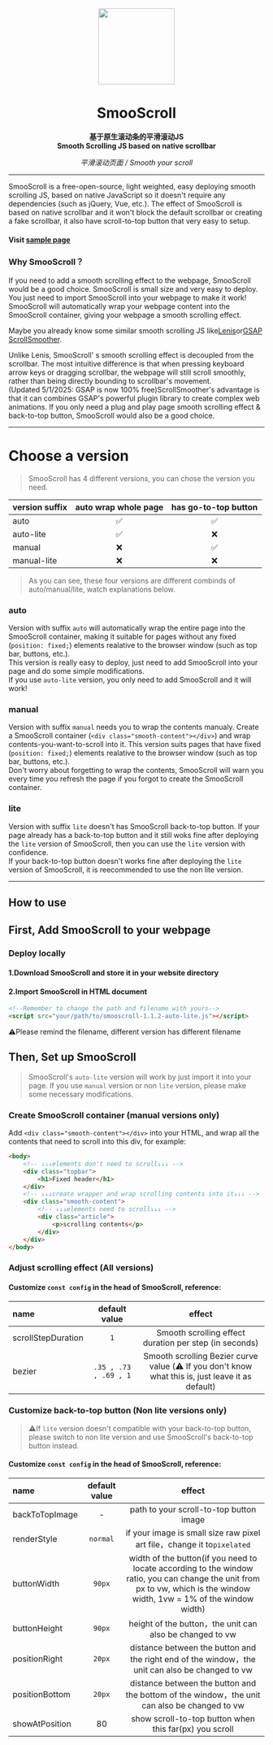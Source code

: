 <div align="center">
<a href="https://shuninyu.github.io/SmooScroll">
  <img src="https://ik.imagekit.io/shunin/SmooScroll/smooscroll-logo.svg" height="150px" />
</a>

# SmooScroll

**基于原生滚动条的平滑滚动JS**<br>**Smooth Scrolling JS based on native scrollbar**

*平滑滚动页面 / Smooth your scroll*
</div>

---
SmooScroll is a free-open-source, light weighted, easy deploying smooth scrolling JS, based on native JavaScript so it doesn't require any dependencies (such as jQuery, Vue, etc.).
The effect of SmooScroll is based on native scrollbar and it won't block the default scrollbar or creating a fake scrollbar, it also have scroll-to-top button that very easy to setup.
#### Visit [sample page](https://shuninyu.github.io/SmooScroll/)

### Why SmooScroll？
If you need to add a smooth scrolling effect to the webpage, SmooScroll would be a good choice. SmooScroll is small size and very easy to deploy. You just need to import SmooScroll into your webpage to make it work!<br>SmooScroll will automatically wrap your webpage content into the SmooScroll container, giving your webpage a smooth scrolling effect.

Maybe you already know some similar smooth scrolling JS like[Lenis](https://github.com/darkroomengineering/lenis)or[GSAP ScrollSmoother](https://gsap.com/docs/v3/Plugins/ScrollSmoother/).

Unlike Lenis, SmooScroll' s smooth scrolling effect is decoupled from the scrollbar. The most intuitive difference is that when pressing keyboard arrow keys or dragging scrollbar, the webpage will still scroll smoothly, rather than being directly bounding to scrollbar's movement.<br>(Updated 5/1/2025: GSAP is now 100% free)ScrollSmoother's advantage is that it can combines GSAP's powerful plugin library to create complex web animations. If you only need a plug and play page smooth scrolling effect & back-to-top button, SmooScroll would also be a good choice.

---
# Choose a version
>SmooScroll has 4 different versions, you can chose the version you need.

|version suffix|auto wrap whole page|has go-to-top button|
|:---|:---:|:---:|
|auto|✅|✅|
|auto-lite|✅|❌|
|manual|❌|✅|
|manual-lite|❌|❌|

>As you can see, these four versions are different combinds of auto/manual/lite, watch explanations below.

### auto
Version with suffix ```auto``` will automatically wrap the entire page into the SmooScroll container, making it suitable for pages without any fixed (```position: fixed;```) elements realative to the browser window (such as top bar, buttons, etc.).<br>This version is really easy to deploy, just need to add SmooScroll into your page and do some simple modifications.<br>If you use ```auto-lite``` version, you only need to add SmooScroll and it will work!

### manual
Version with suffix ```manual``` needs you to wrap the contents manualy. Create a SmooScroll container (```<div class="smooth-content"></div>```) and wrap contents-you-want-to-scroll into it. This version suits pages that have fixed (```position: fixed;```) elements realative to the browser window (such as top bar, buttons, etc.).<br>Don't worry about forgetting to wrap the contents, SmooScroll will warn you every time you refresh the page if you forgot to create the SmooScroll container.

### lite
Version with suffix ```lite``` doesn't has SmooScroll back-to-top button. If your page already has a back-to-top button and it still woks fine after deploying the ```lite``` version of SmooScroll, then you can use the ```lite``` version with confidence.<br>If your back-to-top button doesn't works fine after deploying the ```lite``` version of SmooScroll, it is reecommended to use the non lite version.

---
## How to use
## First, Add SmooScroll to your webpage
### Deploy locally
#### 1.Download SmooScroll and store it in your website directory
#### 2.Import SmooScroll in HTML document
```html
<!--Remember to change the path and filename with yours-->
<script src="your/path/to/smooscroll-1.1.2-auto-lite.js"></script>
```
⚠️Please remind the filename, different version has different filename
## Then, Set up SmooScroll
>SmooScroll's ```auto-lite``` version will work by just import it into your page. If you use ```manual``` version or non ```lite``` version, please make some necessary modifications.
### Create SmooScroll container (manual versions only)
Add ```<div class="smooth-content"></div>``` into your HTML, and wrap all the contents that need to scroll into this div, for example:
```html
<body>
    <!-- ↓↓↓elements don't need to scroll↓↓↓ -->
    <div class="topbar">
        <h1>Fixed header</h1>
    </div>
    <!-- ↓↓↓create wrapper and wrap scrolling contents into it↓↓↓ -->
    <div class="smooth-content">
        <!-- ↓↓↓elements need to scroll↓↓↓ -->
        <div class="article">
            <p>scrolling contents</p>
        </div>
    </div>
</body>
```
### Adjust scrolling effect (All versions)
#### Customize ```const config``` in the head of SmooScroll, reference:

|name|default value|effect|
|:---|:---:|:---:|
|scrollStepDuration|```1```|Smooth scrolling effect duration per step (in seconds)|
|bezier|```.35 , .73 , .69 , 1```|Smooth scrolling Bezier curve value (⚠️ If you don't know what this is, just leave it as default)|
### Customize back-to-top button (Non lite versions only)
>⚠️If ```lite``` version doesn't compatible with your back-to-top button, please switch to non lite version and use SmooScroll's back-to-top button instead.

#### Customize ```const config``` in the head of SmooScroll, reference:
|name|default value|effect|
|:---|:---:|:---:|
|backToTopImage|-|path to your scroll-to-top button image|
|renderStyle|```normal```|if your image is small size raw pixel art file，change it to```pixelated```|
|buttonWidth|```90px```|width of the button(if you need to locate according to the window ratio, you can change the unit from px to vw, which is the window width, 1vw = 1% of the window width)|
|buttonHeight|```90px```|height of the button，the unit can also be changed to vw|
|positionRight|```20px```|distance between the button and the right end of the window，the unit can also be changed to vw|
|positionBottom|```20px```|distance between the button and the bottom of the window，the unit can also be changed to vw|
|showAtPosition|80|show scroll-to-top button when this far(px) you scroll|